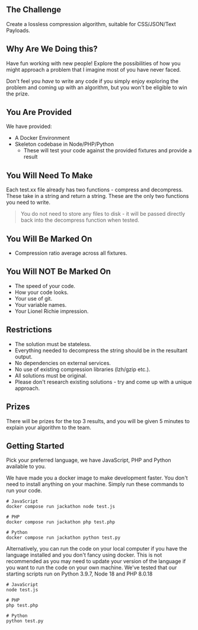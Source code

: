 ## The Challenge

Create a lossless compression algorithm, suitable for CSS/JSON/Text Payloads.

## Why Are We Doing this?
Have fun working with new people! Explore the possibilities of how you might 
approach a problem that I imagine most of you have never faced. 

Don't feel you *have* to write any code if you simply enjoy exploring the
problem and coming up with an algorithm, but you won't be eligible to win the 
prize.

## You Are Provided

We have provided:
 - A Docker Environment
 - Skeleton codebase in Node/PHP/Python
    - These will test your code against the provided fixtures and provide a 
    result

## You Will Need To Make

Each test.xx file already has two functions - compress and decompress. These 
take in a string and return a string. These are the only two functions you need 
to write.

> You do not need to store any files to disk - it will be passed directly back 
into the decompress function when tested.

## You Will Be Marked On

- Compression ratio average across all fixtures.

## You Will NOT Be Marked On

 - The speed of your code.
 - How your code looks.
 - Your use of git.
 - Your variable names.
 - Your Lionel Richie impression.

## Restrictions

 - The solution must be stateless. 
 - Everything needed to decompress the string should be in the resultant output. 
 - No dependencies on external services. 
 - No use of existing compression libraries (lzh/gzip etc.). 
 - All solutions must be original. 
 - Please don't research existing solutions - try and come up with a unique 
 approach.

## Prizes

There will be prizes for the top 3 results, and you will be given 5 minutes to 
explain your algorithm to the team. 

## Getting Started

Pick your preferred language, we have JavaScript, PHP and Python available to 
you.

We have made you a docker image to make development faster. You don't need to 
install anything on your machine. Simply run these commands to run your code.

    # JavaScript
    docker compose run jackathon node test.js

    # PHP
    docker compose run jackathon php test.php

    # Python
    docker compose run jackathon python test.py

Alternatively, you can run the code on your local computer if you have the 
language installed and you don't fancy using docker. This is not recommended as 
you may need to update your version of the language if you want to run the code 
on your own machine. We've tested that our starting scripts run on Python 3.9.7,
Node 18 and PHP 8.0.18

    # JavaScript
    node test.js

    # PHP
    php test.php

    # Python
    python test.py
